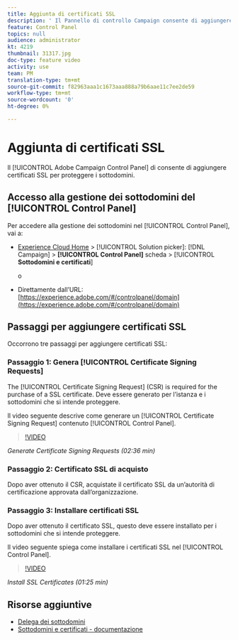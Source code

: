```yaml
---
title: Aggiunta di certificati SSL
description: ' Il Pannello di controllo Campaign consente di aggiungere certificati SSL per proteggere i sottodomini.'
feature: Control Panel
topics: null
audience: administrator
kt: 4219
thumbnail: 31317.jpg
doc-type: feature video
activity: use
team: PM
translation-type: tm+mt
source-git-commit: f82963aaa1c1673aaa888a79b6aae11c7ee2de59
workflow-type: tm+mt
source-wordcount: '0'
ht-degree: 0%

---
```



# Aggiunta di certificati SSL

 Il [!UICONTROL Adobe Campaign Control Panel] di consente di aggiungere certificati SSL per proteggere i sottodomini.

## Accesso alla gestione dei sottodomini del [!UICONTROL Control Panel]

Per accedere alla gestione dei sottodomini nel [!UICONTROL Control Panel], vai a:

* [Experience Cloud Home](https://experience.adobe.com/#/home) > [!UICONTROL Solution picker]: [!DNL Campaign] > **[!UICONTROL Control Panel]** scheda > [!UICONTROL **Sottodomini e certificati**]

   o
* Direttamente dall’URL: [https://experience.adobe.com/#/controlpanel/domain](https://experience.adobe.com/#/controlpanel/domain)

## Passaggi per aggiungere certificati SSL

Occorrono tre passaggi per aggiungere certificati SSL:

### Passaggio 1: Genera [!UICONTROL Certificate Signing Requests]

The [!UICONTROL Certificate Signing Request] (CSR) is required for the purchase of a SSL certificate. Deve essere generato per l’istanza e i sottodomini che si intende proteggere.

Il video seguente descrive come generare un [!UICONTROL Certificate Signing Request] contenuto [!UICONTROL Control Panel].

>[!VIDEO](https://video.tv.adobe.com/v/31317?quality=12)

*Generate Certificate Signing Requests (02:36 min)*

### Passaggio 2: Certificato SSL di acquisto

Dopo aver ottenuto il CSR, acquistate il certificato SSL da un’autorità di certificazione approvata dall’organizzazione.

### Passaggio 3: Installare certificati SSL

Dopo aver ottenuto il certificato SSL, questo deve essere installato per i sottodomini che si intende proteggere.

Il video seguente spiega come installare i certificati SSL nel [!UICONTROL Control Panel].

>[!VIDEO](https://video.tv.adobe.com/v/31166?quality=12)

*Install SSL Certificates (01:25 min)*

## Risorse aggiuntive

* [Delega dei sottodomini](/help/control-panel-tutorials/subdomains-and-certificates/subdomain-delegation.md)
* [Sottodomini e certificati - documentazione](https://docs.adobe.com/content/help/it-IT/control-panel/using/subdomains-and-certificates/renewing-subdomain-certificate.html)
